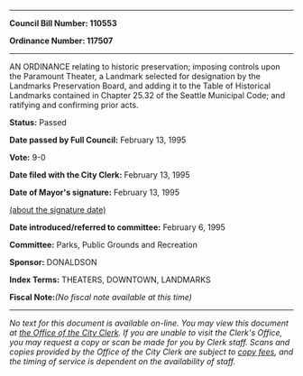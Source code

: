 

********

**Council Bill Number: 110553**
   
**Ordinance Number: 117507**
********

 AN ORDINANCE relating to historic preservation; imposing controls upon the Paramount Theater, a Landmark selected for designation by the Landmarks Preservation Board, and adding it to the Table of Historical Landmarks contained in Chapter 25.32 of the Seattle Municipal Code; and ratifying and confirming prior acts.

**Status:** Passed
   
**Date passed by Full Council:** February 13, 1995
   
**Vote:** 9-0
   
**Date filed with the City Clerk:** February 13, 1995
   
**Date of Mayor's signature:** February 13, 1995
   
[(about the signature date)](/~public/approvaldate.htm)
   
   
   
**Date introduced/referred to committee:** February 6, 1995
   
**Committee:** Parks, Public Grounds and Recreation
   
**Sponsor:** DONALDSON
   
   
**Index Terms:** THEATERS, DOWNTOWN, LANDMARKS

**Fiscal Note:**_(No fiscal note available at this time)_
********

_No text for this document is available on-line. You may view this document at [the Office of the City Clerk](http://www.seattle.gov/leg/clerk/contactUs.htm). If you are unable to visit the Clerk's Office, you may request a copy or scan be made for you by Clerk staff. Scans and copies provided by the Office of the City Clerk are subject to [copy fees](http://clerk.seattle.gov/~public/clerkfees.htm), and the timing of service is dependent on the availability of staff._

